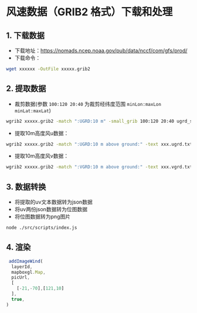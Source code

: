 # 风速数据（GRIB2 格式）下载和处理

## 1. 下载数据

* 下载地址：https://nomads.ncep.noaa.gov/pub/data/nccf/com/gfs/prod/
* 下载命令：

```bash
wget xxxxxx -OutFile xxxxx.grib2
```

## 2. 提取数据

* 裁剪数据(参数 `100:120 20:40` 为裁剪经纬度范围 `minLon:maxLon minLat:maxLat`)

```bash
wgrib2 xxxxx.grib2 -match ":UGRD:10 m" -small_grib 100:120 20:40 ugrd_subset.grb2
```

* 提取10m高度风u数据：

```bash
wgrib2 xxxxx.grib2 -match ":UGRD:10 m above ground:" -text xxx.ugrd.txt
```

* 提取10m高度风v数据：

```bash
wgrib2 xxxxx.grib2 -match ":VGRD:10 m above ground:" -text xxx.vgrd.txt
```

## 3. 数据转换

* 将提取的uv文本数据转为json数据
* 将uv两份json数据转为位图数据
* 将位图数据转为png图片

```bash
node ./src/scripts/index.js
```

## 4. 渲染
```js
 addImageWind(
  layerId,
  mapboxgl.Map,
  picUrl,
  [
    [-21,-70],[121,10]
  ],
  true,
)
```
